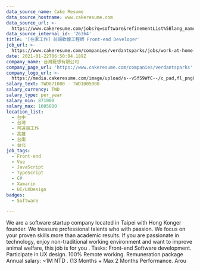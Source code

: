 ```yaml
---
data_source_name: Cake Resume
data_source_hostname: www.cakeresume.com
data_source_url: >-
  https://www.cakeresume.com/jobs?q=software&refinementList%5Blang_name%5D%5B0%5D=English&refinementList%5Bsalary_type%5D=per_year&range%5Bsalary_range%5D%5Bmin%5D=1000000&page=2
data_source_internal_id: '26364'
title: '[在家工作] 前端軟體工程師 Front-end Developer'
job_url: >-
  https://www.cakeresume.com/companies/verdantsparks/jobs/work-at-home-front-end-developer
date: 2021-01-22T06:50:04.189Z
company_name: 台灣蘢想有限公司
company_page_url: 'https://www.cakeresume.com/companies/verdantsparks'
company_logo_url: >-
  https://media.cakeresume.com/image/upload/s--v5f59WfC--/c_pad,fl_png8,h_200,w_200/v1602866646/dqix2memkaantk6s70bn.png
salary_text: TWD871000 - TWD1005000
salary_currency: TWD
salary_type: per_year
salary_min: 871000
salary_max: 1005000
location_list:
  - 台中
  - 台灣
  - 可遠端工作
  - 高雄
  - 台南
  - 台北
job_tags:
  - Front-end
  - Vue
  - JavaScript
  - TypeScript
  - C#
  - Xamarin
  - UI/UXDesign
badges:
  - Software

---
```


We are a software startup company located in Taipei with Hong Konger founder. We treasure professional talents who with passion. We focus on your proven skills more than academic results. If you are passionate in technology, enjoy non-traditional working environment and want to improve animal welfare, this job is for you . Tasks: Front-end Software development. Participate in UX design. 100% Remote working. Remuneration package Annual salary: ~1M NTD . (13 Months + Max 2 Months Performance. Arou